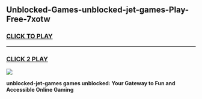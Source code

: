
## Unblocked-Games-unblocked-jet-games-Play-Free-7xotw
<h3>
<a href="https://premium76.site?title=unblocked-jet-games&ref=15A">CLICK TO PLAY</a></h3>
<hr>

<h3>
<a href="https://premium76.site?title=unblocked-jet-games&ref=15A">CLICK 2 PLAY</a>
  
</h3>

<a href="https://premium76.site?title=unblocked-jet-games&ref=15A"><img src="https://clearcache.store/games.png"></a>


**unblocked-jet-games games unblocked: Your Gateway to Fun and Accessible Online Gaming**
